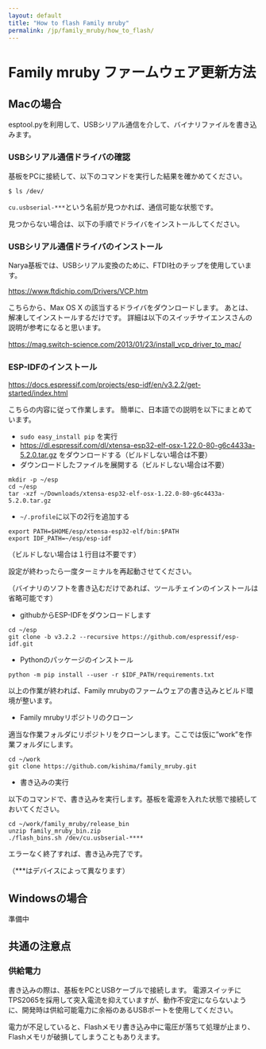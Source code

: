 ```yaml
---
layout: default
title: "How to flash Family mruby"
permalink: /jp/family_mruby/how_to_flash/
---
```


# Family mruby ファームウェア更新方法

## Macの場合

esptool.pyを利用して、USBシリアル通信を介して、バイナリファイルを書き込みます。

### USBシリアル通信ドライバの確認

基板をPCに接続して、以下のコマンドを実行した結果を確かめてください。

```
$ ls /dev/
```

`cu.usbserial-***`という名前が見つかれば、通信可能な状態です。

見つからない場合は、以下の手順でドライバをインストールしてください。

### USBシリアル通信ドライバのインストール

Narya基板では、USBシリアル変換のために、FTDI社のチップを使用しています。

https://www.ftdichip.com/Drivers/VCP.htm

こちらから、Max OS X の該当するドライバをダウンロードします。
あとは、解凍してインストールするだけです。
詳細は以下のスイッチサイエンスさんの説明が参考になると思います。

https://mag.switch-science.com/2013/01/23/install_vcp_driver_to_mac/
　

### ESP-IDFのインストール

https://docs.espressif.com/projects/esp-idf/en/v3.2.2/get-started/index.html

こちらの内容に従って作業します。
簡単に、日本語での説明を以下にまとめています。

* `sudo easy_install pip` を実行
* https://dl.espressif.com/dl/xtensa-esp32-elf-osx-1.22.0-80-g6c4433a-5.2.0.tar.gz をダウンロードする（ビルドしない場合は不要）
* ダウンロードしたファイルを展開する（ビルドしない場合は不要）

```
mkdir -p ~/esp
cd ~/esp
tar -xzf ~/Downloads/xtensa-esp32-elf-osx-1.22.0-80-g6c4433a-5.2.0.tar.gz
```

* `~/.profile`に以下の2行を追加する

```
export PATH=$HOME/esp/xtensa-esp32-elf/bin:$PATH
export IDF_PATH=~/esp/esp-idf
```
（ビルドしない場合は１行目は不要です）

設定が終わったら一度ターミナルを再起動させてください。

（バイナリのソフトを書き込むだけであれば、ツールチェインのインストールは省略可能です）

* githubからESP-IDFをダウンロードします

```
cd ~/esp
git clone -b v3.2.2 --recursive https://github.com/espressif/esp-idf.git
```

* Pythonのパッケージのインストール

```
python -m pip install --user -r $IDF_PATH/requirements.txt
```

以上の作業が終われば、Family mrubyのファームウェアの書き込みとビルド環境が整います。

* Family mrubyリポジトリのクローン

適当な作業フォルダにリポジトリをクローンします。ここでは仮に”work”を作業フォルダにします。

```
cd ~/work
git clone https://github.com/kishima/family_mruby.git
```

* 書き込みの実行

以下のコマンドで、書き込みを実行します。基板を電源を入れた状態で接続しておいてください。

```
cd ~/work/family_mruby/release_bin
unzip family_mruby_bin.zip
./flash_bins.sh /dev/cu.usbserial-****
```

エラーなく終了すれば、書き込み完了です。

（***はデバイスによって異なります）


## Windowsの場合

準備中


## 共通の注意点

### 供給電力

書き込みの際は、基板をPCとUSBケーブルで接続します。
電源スイッチにTPS2065を採用して突入電流を抑えていますが、動作不安定にならないように、開発時は供給可能電力に余裕のあるUSBポートを使用してください。

電力が不足していると、Flashメモリ書き込み中に電圧が落ちて処理が止まり、Flashメモリが破損してしまうこともありえます。
